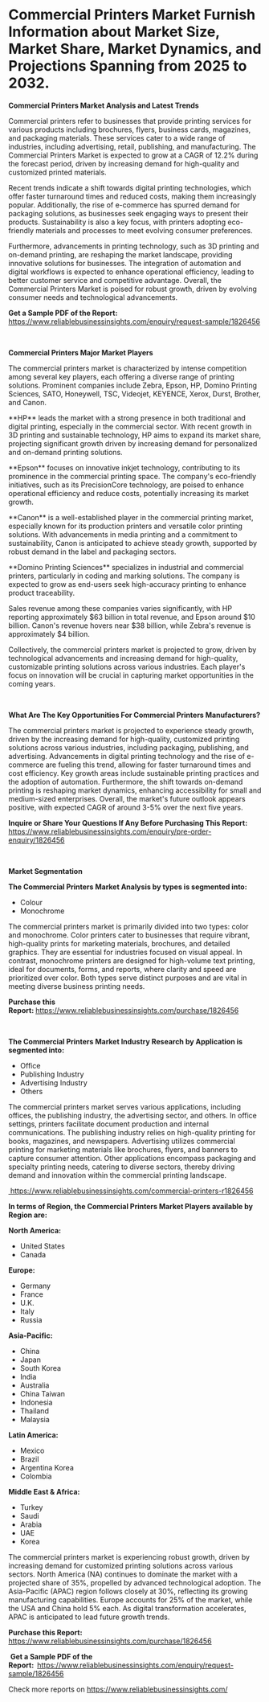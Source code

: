 <p><h1>Commercial Printers Market Furnish Information about Market Size, Market Share, Market Dynamics, and Projections Spanning from 2025 to 2032.</h1></p><p><strong>Commercial Printers Market Analysis and Latest Trends</strong></p>
<p><p>Commercial printers refer to businesses that provide printing services for various products including brochures, flyers, business cards, magazines, and packaging materials. These services cater to a wide range of industries, including advertising, retail, publishing, and manufacturing. The Commercial Printers Market is expected to grow at a CAGR of 12.2% during the forecast period, driven by increasing demand for high-quality and customized printed materials.</p><p>Recent trends indicate a shift towards digital printing technologies, which offer faster turnaround times and reduced costs, making them increasingly popular. Additionally, the rise of e-commerce has spurred demand for packaging solutions, as businesses seek engaging ways to present their products. Sustainability is also a key focus, with printers adopting eco-friendly materials and processes to meet evolving consumer preferences.</p><p>Furthermore, advancements in printing technology, such as 3D printing and on-demand printing, are reshaping the market landscape, providing innovative solutions for businesses. The integration of automation and digital workflows is expected to enhance operational efficiency, leading to better customer service and competitive advantage. Overall, the Commercial Printers Market is poised for robust growth, driven by evolving consumer needs and technological advancements.</p></p>
<p><strong>Get a Sample PDF of the Report:&nbsp;</strong> <a href="https://www.reliablebusinessinsights.com/enquiry/request-sample/1826456?utm_campaign=3352&utm_medium=2&utm_source=Github&utm_content=ia&utm_term=04042025&utm_id=commercial-printers">https://www.reliablebusinessinsights.com/enquiry/request-sample/1826456</a></p>
<p>&nbsp;</p>
<p><strong>Commercial Printers Major Market Players</strong></p>
<p><p>The commercial printers market is characterized by intense competition among several key players, each offering a diverse range of printing solutions. Prominent companies include Zebra, Epson, HP, Domino Printing Sciences, SATO, Honeywell, TSC, Videojet, KEYENCE, Xerox, Durst, Brother, and Canon.</p><p>**HP** leads the market with a strong presence in both traditional and digital printing, especially in the commercial sector. With recent growth in 3D printing and sustainable technology, HP aims to expand its market share, projecting significant growth driven by increasing demand for personalized and on-demand printing solutions.</p><p>**Epson** focuses on innovative inkjet technology, contributing to its prominence in the commercial printing space. The company's eco-friendly initiatives, such as its PrecisionCore technology, are poised to enhance operational efficiency and reduce costs, potentially increasing its market growth.</p><p>**Canon** is a well-established player in the commercial printing market, especially known for its production printers and versatile color printing solutions. With advancements in media printing and a commitment to sustainability, Canon is anticipated to achieve steady growth, supported by robust demand in the label and packaging sectors.</p><p>**Domino Printing Sciences** specializes in industrial and commercial printers, particularly in coding and marking solutions. The company is expected to grow as end-users seek high-accuracy printing to enhance product traceability.</p><p>Sales revenue among these companies varies significantly, with HP reporting approximately $63 billion in total revenue, and Epson around $10 billion. Canon's revenue hovers near $38 billion, while Zebra's revenue is approximately $4 billion. </p><p>Collectively, the commercial printers market is projected to grow, driven by technological advancements and increasing demand for high-quality, customizable printing solutions across various industries. Each player's focus on innovation will be crucial in capturing market opportunities in the coming years.</p></p>
<p>&nbsp;</p>
<p><strong>What Are The Key Opportunities For Commercial Printers Manufacturers?</strong></p>
<p><p>The commercial printers market is projected to experience steady growth, driven by the increasing demand for high-quality, customized printing solutions across various industries, including packaging, publishing, and advertising. Advancements in digital printing technology and the rise of e-commerce are fueling this trend, allowing for faster turnaround times and cost efficiency. Key growth areas include sustainable printing practices and the adoption of automation. Furthermore, the shift towards on-demand printing is reshaping market dynamics, enhancing accessibility for small and medium-sized enterprises. Overall, the market's future outlook appears positive, with expected CAGR of around 3-5% over the next five years.</p></p>
<p><strong>Inquire or Share Your Questions If Any Before Purchasing This Report:</strong> <a href="https://www.reliablebusinessinsights.com/enquiry/pre-order-enquiry/1826456?utm_campaign=3352&utm_medium=2&utm_source=Github&utm_content=ia&utm_term=04042025&utm_id=commercial-printers">https://www.reliablebusinessinsights.com/enquiry/pre-order-enquiry/1826456</a></p>
<p>&nbsp;</p>
<p><strong>Market Segmentation</strong></p>
<p><strong>The Commercial Printers Market Analysis by types is segmented into:</strong></p>
<p><ul><li>Colour</li><li>Monochrome</li></ul></p>
<p><p>The commercial printers market is primarily divided into two types: color and monochrome. Color printers cater to businesses that require vibrant, high-quality prints for marketing materials, brochures, and detailed graphics. They are essential for industries focused on visual appeal. In contrast, monochrome printers are designed for high-volume text printing, ideal for documents, forms, and reports, where clarity and speed are prioritized over color. Both types serve distinct purposes and are vital in meeting diverse business printing needs.</p></p>
<p><strong>Purchase this Report:&nbsp;</strong><a href="https://www.reliablebusinessinsights.com/purchase/1826456?utm_campaign=3352&utm_medium=2&utm_source=Github&utm_content=ia&utm_term=04042025&utm_id=commercial-printers">https://www.reliablebusinessinsights.com/purchase/1826456</a></p>
<p>&nbsp;</p>
<p><strong>The Commercial Printers Market Industry Research by Application is segmented into:</strong></p>
<p><ul><li>Office</li><li>Publishing Industry</li><li>Advertising Industry</li><li>Others</li></ul></p>
<p><p>The commercial printers market serves various applications, including offices, the publishing industry, the advertising sector, and others. In office settings, printers facilitate document production and internal communications. The publishing industry relies on high-quality printing for books, magazines, and newspapers. Advertising utilizes commercial printing for marketing materials like brochures, flyers, and banners to capture consumer attention. Other applications encompass packaging and specialty printing needs, catering to diverse sectors, thereby driving demand and innovation within the commercial printing landscape.</p></p>
<p><a href="https://www.reliablebusinessinsights.com/commercial-printers-r1826456?utm_campaign=3352&utm_medium=2&utm_source=Github&utm_content=ia&utm_term=04042025&utm_id=commercial-printers">&nbsp;https://www.reliablebusinessinsights.com/commercial-printers-r1826456</a></p>
<p><strong>In terms of Region, the Commercial Printers Market Players available by Region are:</strong></p>
<p>
    <p> <strong> North America: </strong>
        <ul>
            <li>United States</li>
            <li>Canada</li>
        </ul>
        </p> 
    <p> <strong> Europe: </strong>
        <ul>
            <li>Germany</li>
            <li>France</li>
            <li>U.K.</li>
            <li>Italy</li>
            <li>Russia</li>
        </ul>
        </p> 
    <p> <strong> Asia-Pacific: </strong>
        <ul>
            <li>China</li>
            <li>Japan</li>
            <li>South Korea</li>
            <li>India</li>
            <li>Australia</li>
            <li>China Taiwan</li>
            <li>Indonesia</li>
            <li>Thailand</li>
            <li>Malaysia</li>
        </ul>
        </p> 
    <p> <strong> Latin America: </strong>
        <ul>
            <li>Mexico</li>
            <li>Brazil</li>
            <li>Argentina Korea</li>
            <li>Colombia</li>
        </ul>
        </p> 
    <p> <strong> Middle East & Africa: </strong>
        <ul>
            <li>Turkey</li>
            <li>Saudi</li>
            <li>Arabia</li>
            <li>UAE</li>
            <li>Korea</li>
        </ul>
    </p>
    </p>
<p><p>The commercial printers market is experiencing robust growth, driven by increasing demand for customized printing solutions across various sectors. North America (NA) continues to dominate the market with a projected share of 35%, propelled by advanced technological adoption. The Asia-Pacific (APAC) region follows closely at 30%, reflecting its growing manufacturing capabilities. Europe accounts for 25% of the market, while the USA and China hold 5% each. As digital transformation accelerates, APAC is anticipated to lead future growth trends.</p></p>
<p><strong>Purchase this Report: </strong><a href="https://www.reliablebusinessinsights.com/purchase/1826456?utm_campaign=3352&utm_medium=2&utm_source=Github&utm_content=ia&utm_term=04042025&utm_id=commercial-printers">https://www.reliablebusinessinsights.com/purchase/1826456</a></p>
<p>&nbsp;<strong>Get a Sample PDF of the Report:&nbsp;&nbsp;</strong><a href="https://www.reliablebusinessinsights.com/enquiry/request-sample/1826456?utm_campaign=3352&utm_medium=2&utm_source=Github&utm_content=ia&utm_term=04042025&utm_id=commercial-printers">https://www.reliablebusinessinsights.com/enquiry/request-sample/1826456</a></p>
<p><strong></strong></p>
<p>Check more reports on <a href="https://www.reliablebusinessinsights.com/?utm_campaign=3352&utm_medium=2&utm_source=Github&utm_content=ia&utm_term=04042025&utm_id=commercial-printers">https://www.reliablebusinessinsights.com/</a></p>